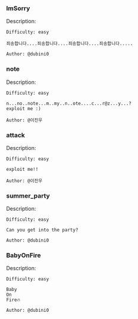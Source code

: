
### ImSorry
Description:
```
Difficulty: easy

죄송합니다....죄송합니다....죄송합니다....죄송합니다.....

Author: @dubini0
```
### note

Description:

```
Difficulty: easy

n...no..note...m..my..n..ote....c...r@z...y...?
exploit me :)

Author: @이진우
```
### attack

Description:

```
Difficulty: easy

exploit me!!

Author: @이진우
```

### summer_party
Description:
```
Difficulty: easy

Can you get into the party?

Author: @dubini0
```
### BabyOnFire
Description:
```
Difficulty: easy

Baby
On
Fire🔥

Author: @dubini0
```
